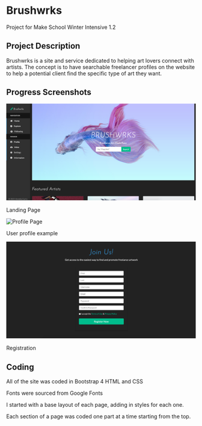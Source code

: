 # Brushwrks
Project for Make School Winter Intensive 1.2

## Project Description
Brushwrks is a site and service dedicated to helping art lovers connect with artists. The concept is to have searchable freelancer profiles on the website to help a potential client find the specific type of art they want.

## Progress Screenshots

![Landing Page](/assets/landing.png)

Landing Page

![Profile Page](/assets/profile.png)

User profile example

![Sign Up Page](/assets/register.png)

Registration


## Coding
All of the site was coded in Bootstrap 4 HTML and CSS

Fonts were sourced from Google Fonts

I started with a base layout of each page, adding in styles for each one.

Each section of a page was coded one part at a time starting from the top.
